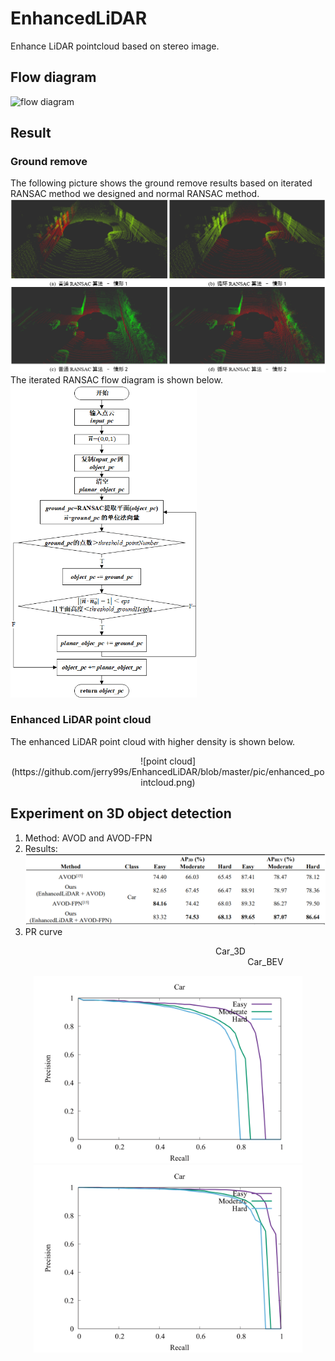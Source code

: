 # EnhancedLiDAR
Enhance LiDAR pointcloud based on stereo image.

## Flow diagram
![flow diagram](https://github.com/jerry99s/EnhancedLiDAR/blob/master/pic/flow_diagram.png)

## Result
### Ground remove
The following picture shows the ground remove results based on iterated RANSAC method we designed and normal RANSAC method.
![ground remove](https://github.com/jerry99s/EnhancedLiDAR/blob/master/pic/ground_remove.png)
The iterated RANSAC flow diagram is shown below.<br/>
<img src="https://github.com/jerry99s/EnhancedLiDAR/blob/master/pic/iterated_RANSAC.png" height = "500px" div align=center/>

### Enhanced LiDAR point cloud
The enhanced LiDAR point cloud with higher density is shown below. 

<div align=center> ![point cloud](https://github.com/jerry99s/EnhancedLiDAR/blob/master/pic/enhanced_pointcloud.png)
<div align=left>


## Experiment on 3D object detection
1. Method: AVOD and AVOD-FPN
2. Results:
![3D detection](https://github.com/jerry99s/EnhancedLiDAR/blob/master/pic/3D_detection.png)
3. PR curve
<center> &emsp;&emsp;&emsp;&emsp;&emsp;&emsp;&emsp;&emsp;&emsp;&emsp;&emsp;&emsp;&emsp;&emsp; Car_3D &emsp;&emsp;&emsp;&emsp;&emsp;&emsp;&emsp;&emsp;&emsp;&emsp;&emsp;&emsp;&emsp;&emsp;&emsp;&emsp;&emsp;&emsp;&emsp;&emsp;&emsp;&emsp; Car_BEV</center>
<div align="center">

<img src="https://github.com/jerry99s/EnhancedLiDAR/blob/master/pic/AP_3D.png" height="300px" ><img src="https://github.com/jerry99s/EnhancedLiDAR/blob/master/pic/AP_BEV.png" height="300px" >

</div>
